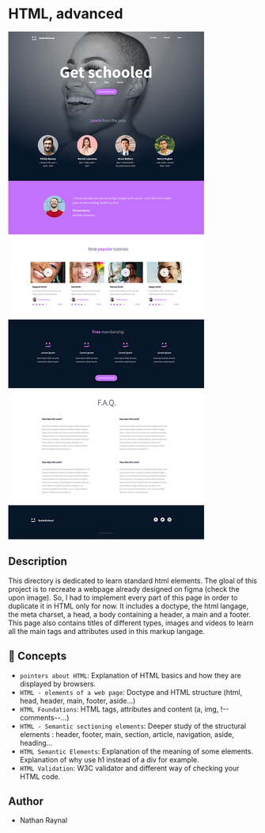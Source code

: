 # HTML, advanced

<img src="./img/template_to_recreate.jpg">

## Description

This directory is dedicated to learn standard html elements. The gloal of this project is to recreate a webpage already designed on figma (check the upon image). So, I had to implement every part of this page in order to duplicate it in HTML only for now. It includes a doctype, the html langage, the meta charset, a head, a body containing a header, a main and a footer. This page also contains titles of different types, images and videos to learn all
the main tags and attributes used in this markup langage.

## :file_folder: Concepts

- `pointers about HTML`: Explanation of HTML basics and how they are displayed by browsers.
- `HTML - elements of a web page`: Doctype and HTML structure (html, head, header, main, footer, aside...)
- `HTML Foundations`: HTML tags, attributes and content (a, img, !--comments--...)
- `HTML - Semantic sectioning elements`: Deeper study of the structural elements : header, footer, main, section, article, navigation, aside, heading...
- `HTML Semantic Elements`: Explanation of the meaning of some elements. Explanation of why use h1 instead of a div for example.
- `HTML Validation`: W3C validator and different way of checking your HTML code.

## Author

- Nathan Raynal
